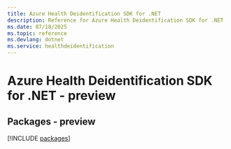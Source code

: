 ```yaml
---
title: Azure Health Deidentification SDK for .NET
description: Reference for Azure Health Deidentification SDK for .NET
ms.date: 07/18/2025
ms.topic: reference
ms.devlang: dotnet
ms.service: healthdeidentification
---
```

# Azure Health Deidentification SDK for .NET - preview
## Packages - preview
[!INCLUDE [packages](health-deidentification-index.md)]